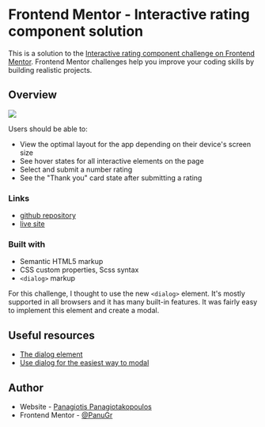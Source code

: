 # Frontend Mentor - Interactive rating component solution

This is a solution to the [Interactive rating component challenge on Frontend Mentor](https://www.frontendmentor.io/challenges/interactive-rating-component-koxpeBUmI). Frontend Mentor challenges help you improve your coding skills by building realistic projects. 


## Overview
![](./screenshot.jpg)


Users should be able to:

- View the optimal layout for the app depending on their device's screen size
- See hover states for all interactive elements on the page
- Select and submit a number rating
- See the "Thank you" card state after submitting a rating


### Links

- [github repository  ](https://github.com/PanuGr/frontendmentor-challenges/tree/main/newbie/interactive-rating-component)
- [live site  ](https://panugr.github.io/frontendmentor-challenges/newbie/interactive-rating-component/)


### Built with

- Semantic HTML5 markup
- CSS custom properties, Scss syntax
- ``<dialog>`` markup

For this challenge, I thought to use the new ``<dialog>`` element. It's mostly supported in all browsers and it has many built-in features.
It was fairly easy to implement this element and create a modal.


## Useful resources

- [The dialog element](https://developer.mozilla.org/en-US/docs/Web/HTML/Element/dialog)
- [Use dialog for the easiest way to modal](https://youtu.be/TAB_v6yBXIE)


## Author

- Website - [Panagiotis Panagiotakopoulos](https://panagiotis.netlify.app)
- Frontend Mentor - [@PanuGr](https://www.frontendmentor.io/profile/PanuGr)
